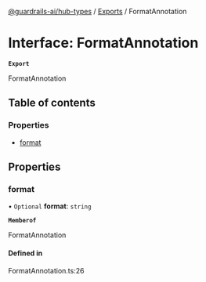 [@guardrails-ai/hub-types](../README.md) / [Exports](../modules.md) / FormatAnnotation

# Interface: FormatAnnotation

**`Export`**

FormatAnnotation

## Table of contents

### Properties

- [format](FormatAnnotation.md#format)

## Properties

### format

• `Optional` **format**: `string`

**`Memberof`**

FormatAnnotation

#### Defined in

FormatAnnotation.ts:26
